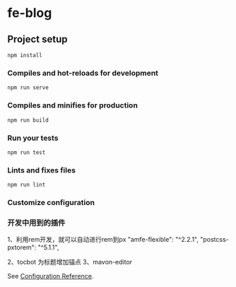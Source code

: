 # fe-blog

## Project setup
```
npm install
```

### Compiles and hot-reloads for development
```
npm run serve
```

### Compiles and minifies for production
```
npm run build
```

### Run your tests
```
npm run test
```

### Lints and fixes files
```
npm run lint
```

### Customize configuration

### 开发中用到的插件

1、利用rem开发，就可以自动进行rem到px
      "amfe-flexible": "^2.2.1",
      "postcss-pxtorem": "^5.1.1",

2、tocbot  为标题增加锚点
3、mavon-editor 

See [Configuration Reference](https://cli.vuejs.org/config/).
